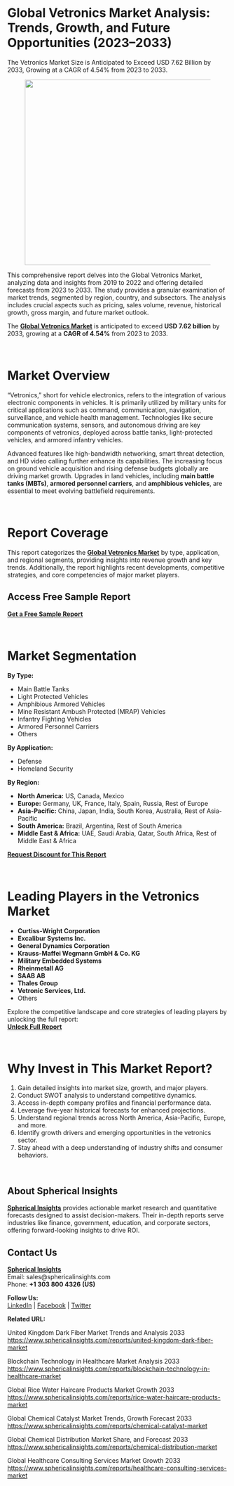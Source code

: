 <h1 id="d1e1" class="pw-post-title fo fp fq bf fr fs ft fu fv fw fx fy fz ga gb gc gd ge gf gg gh gi gj gk gl gm gn go gp gq bk" data-testid="storyTitle" data-selectable-paragraph="">Global Vetronics Market Analysis: Trends, Growth, and Future Opportunities (2023&ndash;2033)</h1>
<div class="fj fk fl fm fn">
<div class="ab cb">
<div class="ci bh ev ew ex ey">
<p id="8e31" class="pw-post-body-paragraph la lb fq lc b ld le lf lg lh li lj lk ll lm ln lo lp lq lr ls lt lu lv lw lx fj bk" data-selectable-paragraph="">The Vetronics Market Size is Anticipated to Exceed USD 7.62 Billion by 2033, Growing at a CAGR of 4.54% from 2023 to 2033.</p>
<figure class="mb mc md me mf mg ly lz paragraph-image">
<div class="mh mi ed mj bh mk" tabindex="0">
<div class="ly lz ma"><picture><source srcset="https://miro.medium.com/v2/resize:fit:640/format:webp/1*NbWCT2HbJC-MIMv6_7hZjQ.jpeg 640w, https://miro.medium.com/v2/resize:fit:720/format:webp/1*NbWCT2HbJC-MIMv6_7hZjQ.jpeg 720w, https://miro.medium.com/v2/resize:fit:750/format:webp/1*NbWCT2HbJC-MIMv6_7hZjQ.jpeg 750w, https://miro.medium.com/v2/resize:fit:786/format:webp/1*NbWCT2HbJC-MIMv6_7hZjQ.jpeg 786w, https://miro.medium.com/v2/resize:fit:828/format:webp/1*NbWCT2HbJC-MIMv6_7hZjQ.jpeg 828w, https://miro.medium.com/v2/resize:fit:1100/format:webp/1*NbWCT2HbJC-MIMv6_7hZjQ.jpeg 1100w, https://miro.medium.com/v2/resize:fit:1400/format:webp/1*NbWCT2HbJC-MIMv6_7hZjQ.jpeg 1400w" type="image/webp" sizes="(min-resolution: 4dppx) and (max-width: 700px) 50vw, (-webkit-min-device-pixel-ratio: 4) and (max-width: 700px) 50vw, (min-resolution: 3dppx) and (max-width: 700px) 67vw, (-webkit-min-device-pixel-ratio: 3) and (max-width: 700px) 65vw, (min-resolution: 2.5dppx) and (max-width: 700px) 80vw, (-webkit-min-device-pixel-ratio: 2.5) and (max-width: 700px) 80vw, (min-resolution: 2dppx) and (max-width: 700px) 100vw, (-webkit-min-device-pixel-ratio: 2) and (max-width: 700px) 100vw, 700px" /><source srcset="https://miro.medium.com/v2/resize:fit:640/1*NbWCT2HbJC-MIMv6_7hZjQ.jpeg 640w, https://miro.medium.com/v2/resize:fit:720/1*NbWCT2HbJC-MIMv6_7hZjQ.jpeg 720w, https://miro.medium.com/v2/resize:fit:750/1*NbWCT2HbJC-MIMv6_7hZjQ.jpeg 750w, https://miro.medium.com/v2/resize:fit:786/1*NbWCT2HbJC-MIMv6_7hZjQ.jpeg 786w, https://miro.medium.com/v2/resize:fit:828/1*NbWCT2HbJC-MIMv6_7hZjQ.jpeg 828w, https://miro.medium.com/v2/resize:fit:1100/1*NbWCT2HbJC-MIMv6_7hZjQ.jpeg 1100w, https://miro.medium.com/v2/resize:fit:1400/1*NbWCT2HbJC-MIMv6_7hZjQ.jpeg 1400w" sizes="(min-resolution: 4dppx) and (max-width: 700px) 50vw, (-webkit-min-device-pixel-ratio: 4) and (max-width: 700px) 50vw, (min-resolution: 3dppx) and (max-width: 700px) 67vw, (-webkit-min-device-pixel-ratio: 3) and (max-width: 700px) 65vw, (min-resolution: 2.5dppx) and (max-width: 700px) 80vw, (-webkit-min-device-pixel-ratio: 2.5) and (max-width: 700px) 80vw, (min-resolution: 2dppx) and (max-width: 700px) 100vw, (-webkit-min-device-pixel-ratio: 2) and (max-width: 700px) 100vw, 700px" data-testid="og" /><img class="bh ki ml c" src="https://miro.medium.com/v2/resize:fit:945/1*NbWCT2HbJC-MIMv6_7hZjQ.jpeg" alt="" width="700" height="422" /></picture></div>
</div>
</figure>
<p id="685d" class="pw-post-body-paragraph la lb fq lc b ld le lf lg lh li lj lk ll lm ln lo lp lq lr ls lt lu lv lw lx fj bk" data-selectable-paragraph="">This comprehensive report delves into the Global Vetronics Market, analyzing data and insights from 2019 to 2022 and offering detailed forecasts from 2023 to 2033. The study provides a granular examination of market trends, segmented by region, country, and subsectors. The analysis includes crucial aspects such as pricing, sales volume, revenue, historical growth, gross margin, and future market outlook.</p>
<p id="829e" class="pw-post-body-paragraph la lb fq lc b ld le lf lg lh li lj lk ll lm ln lo lp lq lr ls lt lu lv lw lx fj bk" data-selectable-paragraph="">The&nbsp;<a class="af mm" href="https://www.sphericalinsights.com/reports/vetronics-market" target="_blank" rel="noopener ugc nofollow"><strong class="lc fr">Global Vetronics Market</strong></a>&nbsp;is anticipated to exceed&nbsp;<strong class="lc fr">USD 7.62 billion</strong>&nbsp;by 2033, growing at a&nbsp;<strong class="lc fr">CAGR of 4.54%</strong>&nbsp;from 2023 to 2033.</p>
</div>
</div>
</div>
<div class="ab cb mn mo mp mq">&nbsp;</div>
<div class="fj fk fl fm fn">
<div class="ab cb">
<div class="ci bh ev ew ex ey">
<h1 id="c3d5" class="mv mw fq bf mx my mz na nb nc nd ne nf ng nh ni nj nk nl nm nn no np nq nr ns bk" data-selectable-paragraph="">Market Overview</h1>
<p id="8595" class="pw-post-body-paragraph la lb fq lc b ld nt lf lg lh nu lj lk ll nv ln lo lp nw lr ls lt nx lv lw lx fj bk" data-selectable-paragraph="">&ldquo;Vetronics,&rdquo; short for vehicle electronics, refers to the integration of various electronic components in vehicles. It is primarily utilized by military units for critical applications such as command, communication, navigation, surveillance, and vehicle health management. Technologies like secure communication systems, sensors, and autonomous driving are key components of vetronics, deployed across battle tanks, light-protected vehicles, and armored infantry vehicles.</p>
<p id="a859" class="pw-post-body-paragraph la lb fq lc b ld le lf lg lh li lj lk ll lm ln lo lp lq lr ls lt lu lv lw lx fj bk" data-selectable-paragraph="">Advanced features like high-bandwidth networking, smart threat detection, and HD video calling further enhance its capabilities. The increasing focus on ground vehicle acquisition and rising defense budgets globally are driving market growth. Upgrades in land vehicles, including&nbsp;<strong class="lc fr">main battle tanks (MBTs)</strong>,&nbsp;<strong class="lc fr">armored personnel carriers</strong>, and&nbsp;<strong class="lc fr">amphibious vehicles</strong>, are essential to meet evolving battlefield requirements.</p>
</div>
</div>
</div>
<div class="ab cb mn mo mp mq">&nbsp;</div>
<div class="fj fk fl fm fn">
<div class="ab cb">
<div class="ci bh ev ew ex ey">
<h1 id="05b6" class="mv mw fq bf mx my mz na nb nc nd ne nf ng nh ni nj nk nl nm nn no np nq nr ns bk" data-selectable-paragraph="">Report Coverage</h1>
<p id="2e8a" class="pw-post-body-paragraph la lb fq lc b ld nt lf lg lh nu lj lk ll nv ln lo lp nw lr ls lt nx lv lw lx fj bk" data-selectable-paragraph="">This report categorizes the&nbsp;<a class="af mm" href="https://www.sphericalinsights.com/reports/vetronics-market" target="_blank" rel="noopener ugc nofollow"><strong class="lc fr">Global Vetronics Market</strong></a>&nbsp;by type, application, and regional segments, providing insights into revenue growth and key trends. Additionally, the report highlights recent developments, competitive strategies, and core competencies of major market players.</p>
<h2 id="e2a1" class="ny mw fq bf mx nz oa ob nb oc od oe nf ll of og oh lp oi oj ok lt ol om on oo bk" data-selectable-paragraph="">Access Free Sample Report</h2>
<p id="a251" class="pw-post-body-paragraph la lb fq lc b ld nt lf lg lh nu lj lk ll nv ln lo lp nw lr ls lt nx lv lw lx fj bk" data-selectable-paragraph=""><a class="af mm" href="https://www.sphericalinsights.com/request-sample/5507" target="_blank" rel="noopener ugc nofollow"><strong class="lc fr">Get a Free Sample Report</strong></a></p>
</div>
</div>
</div>
<div class="ab cb mn mo mp mq">&nbsp;</div>
<div class="fj fk fl fm fn">
<div class="ab cb">
<div class="ci bh ev ew ex ey">
<h1 id="e753" class="mv mw fq bf mx my mz na nb nc nd ne nf ng nh ni nj nk nl nm nn no np nq nr ns bk" data-selectable-paragraph="">Market Segmentation</h1>
<p id="dec6" class="pw-post-body-paragraph la lb fq lc b ld nt lf lg lh nu lj lk ll nv ln lo lp nw lr ls lt nx lv lw lx fj bk" data-selectable-paragraph=""><strong class="lc fr">By Type:</strong></p>
<ul class="">
<li id="4f17" class="la lb fq lc b ld le lf lg lh li lj lk ll lm ln lo lp lq lr ls lt lu lv lw lx op oq or bk" data-selectable-paragraph="">Main Battle Tanks</li>
<li id="3127" class="la lb fq lc b ld os lf lg lh ot lj lk ll ou ln lo lp ov lr ls lt ow lv lw lx op oq or bk" data-selectable-paragraph="">Light Protected Vehicles</li>
<li id="8c8d" class="la lb fq lc b ld os lf lg lh ot lj lk ll ou ln lo lp ov lr ls lt ow lv lw lx op oq or bk" data-selectable-paragraph="">Amphibious Armored Vehicles</li>
<li id="4353" class="la lb fq lc b ld os lf lg lh ot lj lk ll ou ln lo lp ov lr ls lt ow lv lw lx op oq or bk" data-selectable-paragraph="">Mine Resistant Ambush Protected (MRAP) Vehicles</li>
<li id="b95d" class="la lb fq lc b ld os lf lg lh ot lj lk ll ou ln lo lp ov lr ls lt ow lv lw lx op oq or bk" data-selectable-paragraph="">Infantry Fighting Vehicles</li>
<li id="2896" class="la lb fq lc b ld os lf lg lh ot lj lk ll ou ln lo lp ov lr ls lt ow lv lw lx op oq or bk" data-selectable-paragraph="">Armored Personnel Carriers</li>
<li id="64ef" class="la lb fq lc b ld os lf lg lh ot lj lk ll ou ln lo lp ov lr ls lt ow lv lw lx op oq or bk" data-selectable-paragraph="">Others</li>
</ul>
<p id="346d" class="pw-post-body-paragraph la lb fq lc b ld le lf lg lh li lj lk ll lm ln lo lp lq lr ls lt lu lv lw lx fj bk" data-selectable-paragraph=""><strong class="lc fr">By Application:</strong></p>
<ul class="">
<li id="d0b1" class="la lb fq lc b ld le lf lg lh li lj lk ll lm ln lo lp lq lr ls lt lu lv lw lx op oq or bk" data-selectable-paragraph="">Defense</li>
<li id="a5d9" class="la lb fq lc b ld os lf lg lh ot lj lk ll ou ln lo lp ov lr ls lt ow lv lw lx op oq or bk" data-selectable-paragraph="">Homeland Security</li>
</ul>
<p id="272b" class="pw-post-body-paragraph la lb fq lc b ld le lf lg lh li lj lk ll lm ln lo lp lq lr ls lt lu lv lw lx fj bk" data-selectable-paragraph=""><strong class="lc fr">By Region:</strong></p>
<ul class="">
<li id="3cb1" class="la lb fq lc b ld le lf lg lh li lj lk ll lm ln lo lp lq lr ls lt lu lv lw lx op oq or bk" data-selectable-paragraph=""><strong class="lc fr">North America:</strong>&nbsp;US, Canada, Mexico</li>
<li id="ac0e" class="la lb fq lc b ld os lf lg lh ot lj lk ll ou ln lo lp ov lr ls lt ow lv lw lx op oq or bk" data-selectable-paragraph=""><strong class="lc fr">Europe:</strong>&nbsp;Germany, UK, France, Italy, Spain, Russia, Rest of Europe</li>
<li id="2afc" class="la lb fq lc b ld os lf lg lh ot lj lk ll ou ln lo lp ov lr ls lt ow lv lw lx op oq or bk" data-selectable-paragraph=""><strong class="lc fr">Asia-Pacific:</strong>&nbsp;China, Japan, India, South Korea, Australia, Rest of Asia-Pacific</li>
<li id="c0ba" class="la lb fq lc b ld os lf lg lh ot lj lk ll ou ln lo lp ov lr ls lt ow lv lw lx op oq or bk" data-selectable-paragraph=""><strong class="lc fr">South America:</strong>&nbsp;Brazil, Argentina, Rest of South America</li>
<li id="bd23" class="la lb fq lc b ld os lf lg lh ot lj lk ll ou ln lo lp ov lr ls lt ow lv lw lx op oq or bk" data-selectable-paragraph=""><strong class="lc fr">Middle East &amp; Africa:</strong>&nbsp;UAE, Saudi Arabia, Qatar, South Africa, Rest of Middle East &amp; Africa</li>
</ul>
<p id="d1dd" class="pw-post-body-paragraph la lb fq lc b ld le lf lg lh li lj lk ll lm ln lo lp lq lr ls lt lu lv lw lx fj bk" data-selectable-paragraph=""><a class="af mm" href="https://www.sphericalinsights.com/request-discount/5507" target="_blank" rel="noopener ugc nofollow"><strong class="lc fr">Request Discount for This Report</strong></a></p>
</div>
</div>
</div>
<div class="ab cb mn mo mp mq">&nbsp;</div>
<div class="fj fk fl fm fn">
<div class="ab cb">
<div class="ci bh ev ew ex ey">
<h1 id="ddcc" class="mv mw fq bf mx my mz na nb nc nd ne nf ng nh ni nj nk nl nm nn no np nq nr ns bk" data-selectable-paragraph="">Leading Players in the Vetronics Market</h1>
<ul class="">
<li id="25f8" class="la lb fq lc b ld nt lf lg lh nu lj lk ll nv ln lo lp nw lr ls lt nx lv lw lx op oq or bk" data-selectable-paragraph=""><strong class="lc fr">Curtiss-Wright Corporation</strong></li>
<li id="9612" class="la lb fq lc b ld os lf lg lh ot lj lk ll ou ln lo lp ov lr ls lt ow lv lw lx op oq or bk" data-selectable-paragraph=""><strong class="lc fr">Excalibur Systems Inc.</strong></li>
<li id="abf5" class="la lb fq lc b ld os lf lg lh ot lj lk ll ou ln lo lp ov lr ls lt ow lv lw lx op oq or bk" data-selectable-paragraph=""><strong class="lc fr">General Dynamics Corporation</strong></li>
<li id="0a2b" class="la lb fq lc b ld os lf lg lh ot lj lk ll ou ln lo lp ov lr ls lt ow lv lw lx op oq or bk" data-selectable-paragraph=""><strong class="lc fr">Krauss-Maffei Wegmann GmbH &amp; Co. KG</strong></li>
<li id="e9af" class="la lb fq lc b ld os lf lg lh ot lj lk ll ou ln lo lp ov lr ls lt ow lv lw lx op oq or bk" data-selectable-paragraph=""><strong class="lc fr">Military Embedded Systems</strong></li>
<li id="c7b3" class="la lb fq lc b ld os lf lg lh ot lj lk ll ou ln lo lp ov lr ls lt ow lv lw lx op oq or bk" data-selectable-paragraph=""><strong class="lc fr">Rheinmetall AG</strong></li>
<li id="d0bc" class="la lb fq lc b ld os lf lg lh ot lj lk ll ou ln lo lp ov lr ls lt ow lv lw lx op oq or bk" data-selectable-paragraph=""><strong class="lc fr">SAAB AB</strong></li>
<li id="196c" class="la lb fq lc b ld os lf lg lh ot lj lk ll ou ln lo lp ov lr ls lt ow lv lw lx op oq or bk" data-selectable-paragraph=""><strong class="lc fr">Thales Group</strong></li>
<li id="9c6a" class="la lb fq lc b ld os lf lg lh ot lj lk ll ou ln lo lp ov lr ls lt ow lv lw lx op oq or bk" data-selectable-paragraph=""><strong class="lc fr">Vetronic Services, Ltd.</strong></li>
<li id="2308" class="la lb fq lc b ld os lf lg lh ot lj lk ll ou ln lo lp ov lr ls lt ow lv lw lx op oq or bk" data-selectable-paragraph="">Others</li>
</ul>
<p id="01f6" class="pw-post-body-paragraph la lb fq lc b ld le lf lg lh li lj lk ll lm ln lo lp lq lr ls lt lu lv lw lx fj bk" data-selectable-paragraph="">Explore the competitive landscape and core strategies of leading players by unlocking the full report:<br /><a class="af mm" href="https://www.sphericalinsights.com/reports/vetronics-market" target="_blank" rel="noopener ugc nofollow"><strong class="lc fr">Unlock Full Report</strong></a></p>
</div>
</div>
</div>
<div class="ab cb mn mo mp mq">&nbsp;</div>
<div class="fj fk fl fm fn">
<div class="ab cb">
<div class="ci bh ev ew ex ey">
<h1 id="e4d3" class="mv mw fq bf mx my mz na nb nc nd ne nf ng nh ni nj nk nl nm nn no np nq nr ns bk" data-selectable-paragraph="">Why Invest in This Market Report?</h1>
<ol class="">
<li id="6830" class="la lb fq lc b ld nt lf lg lh nu lj lk ll nv ln lo lp nw lr ls lt nx lv lw lx ox oq or bk" data-selectable-paragraph="">Gain detailed insights into market size, growth, and major players.</li>
<li id="1984" class="la lb fq lc b ld os lf lg lh ot lj lk ll ou ln lo lp ov lr ls lt ow lv lw lx ox oq or bk" data-selectable-paragraph="">Conduct SWOT analysis to understand competitive dynamics.</li>
<li id="d7d6" class="la lb fq lc b ld os lf lg lh ot lj lk ll ou ln lo lp ov lr ls lt ow lv lw lx ox oq or bk" data-selectable-paragraph="">Access in-depth company profiles and financial performance data.</li>
<li id="c9eb" class="la lb fq lc b ld os lf lg lh ot lj lk ll ou ln lo lp ov lr ls lt ow lv lw lx ox oq or bk" data-selectable-paragraph="">Leverage five-year historical forecasts for enhanced projections.</li>
<li id="e50e" class="la lb fq lc b ld os lf lg lh ot lj lk ll ou ln lo lp ov lr ls lt ow lv lw lx ox oq or bk" data-selectable-paragraph="">Understand regional trends across North America, Asia-Pacific, Europe, and more.</li>
<li id="abef" class="la lb fq lc b ld os lf lg lh ot lj lk ll ou ln lo lp ov lr ls lt ow lv lw lx ox oq or bk" data-selectable-paragraph="">Identify growth drivers and emerging opportunities in the vetronics sector.</li>
<li id="a73c" class="la lb fq lc b ld os lf lg lh ot lj lk ll ou ln lo lp ov lr ls lt ow lv lw lx ox oq or bk" data-selectable-paragraph="">Stay ahead with a deep understanding of industry shifts and consumer behaviors.</li>
</ol>
</div>
</div>
</div>
<div class="ab cb mn mo mp mq">&nbsp;</div>
<div class="fj fk fl fm fn">
<div class="ab cb">
<div class="ci bh ev ew ex ey">
<h2 id="63f4" class="ny mw fq bf mx nz oa ob nb oc od oe nf ll of og oh lp oi oj ok lt ol om on oo bk" data-selectable-paragraph="">About Spherical Insights</h2>
<p id="0ef4" class="pw-post-body-paragraph la lb fq lc b ld nt lf lg lh nu lj lk ll nv ln lo lp nw lr ls lt nx lv lw lx fj bk" data-selectable-paragraph=""><a class="af mm" href="https://www.sphericalinsights.com/" target="_blank" rel="noopener ugc nofollow"><strong class="lc fr">Spherical Insights</strong></a>&nbsp;provides actionable market research and quantitative forecasts designed to assist decision-makers. Their in-depth reports serve industries like finance, government, education, and corporate sectors, offering forward-looking insights to drive ROI.</p>
<h2 id="785d" class="ny mw fq bf mx nz oa ob nb oc od oe nf ll of og oh lp oi oj ok lt ol om on oo bk" data-selectable-paragraph="">Contact Us</h2>
<p id="6352" class="pw-post-body-paragraph la lb fq lc b ld nt lf lg lh nu lj lk ll nv ln lo lp nw lr ls lt nx lv lw lx fj bk" data-selectable-paragraph=""><a class="af mm" href="https://www.sphericalinsights.com/" target="_blank" rel="noopener ugc nofollow"><strong class="lc fr">Spherical Insights</strong></a><br />Email: sales@sphericalinsights.com<br />Phone:&nbsp;<strong class="lc fr">+1 303 800 4326 (US)</strong></p>
<p id="a871" class="pw-post-body-paragraph la lb fq lc b ld le lf lg lh li lj lk ll lm ln lo lp lq lr ls lt lu lv lw lx fj bk" data-selectable-paragraph=""><strong class="lc fr">Follow Us:</strong><br /><a class="af mm" href="https://www.linkedin.com/company/spherical-insight/" target="_blank" rel="noopener ugc nofollow">LinkedIn</a>&nbsp;|&nbsp;<a class="af mm" href="https://www.facebook.com/sphericalinsights22" target="_blank" rel="noopener ugc nofollow">Facebook</a>&nbsp;|&nbsp;<a class="af mm" href="https://twitter.com/SInsights_US" target="_blank" rel="noopener ugc nofollow">Twitter</a></p>
<p id="1ab1" class="pw-post-body-paragraph la lb fq lc b ld le lf lg lh li lj lk ll lm ln lo lp lq lr ls lt lu lv lw lx fj bk" data-selectable-paragraph=""><strong class="lc fr">Related URL:</strong></p>
<p id="caa4" class="pw-post-body-paragraph la lb fq lc b ld le lf lg lh li lj lk ll lm ln lo lp lq lr ls lt lu lv lw lx fj bk" data-selectable-paragraph="">United Kingdom Dark Fiber Market Trends and Analysis 2033<br /><a class="af mm" href="https://www.sphericalinsights.com/reports/united-kingdom-dark-fiber-market" target="_blank" rel="noopener ugc nofollow">https://www.sphericalinsights.com/reports/united-kingdom-dark-fiber-market</a></p>
<p id="5391" class="pw-post-body-paragraph la lb fq lc b ld le lf lg lh li lj lk ll lm ln lo lp lq lr ls lt lu lv lw lx fj bk" data-selectable-paragraph="">Blockchain Technology in Healthcare Market Analysis 2033<br /><a class="af mm" href="https://www.sphericalinsights.com/reports/blockchain-technology-in-healthcare-market" target="_blank" rel="noopener ugc nofollow">https://www.sphericalinsights.com/reports/blockchain-technology-in-healthcare-market</a></p>
<p id="3482" class="pw-post-body-paragraph la lb fq lc b ld le lf lg lh li lj lk ll lm ln lo lp lq lr ls lt lu lv lw lx fj bk" data-selectable-paragraph="">Global Rice Water Haircare Products Market Growth 2033<br /><a class="af mm" href="https://www.sphericalinsights.com/reports/rice-water-haircare-products-market" target="_blank" rel="noopener ugc nofollow">https://www.sphericalinsights.com/reports/rice-water-haircare-products-market</a></p>
<p id="cae0" class="pw-post-body-paragraph la lb fq lc b ld le lf lg lh li lj lk ll lm ln lo lp lq lr ls lt lu lv lw lx fj bk" data-selectable-paragraph="">Global Chemical Catalyst Market Trends, Growth Forecast 2033<br /><a class="af mm" href="https://www.sphericalinsights.com/reports/chemical-catalyst-market" target="_blank" rel="noopener ugc nofollow">https://www.sphericalinsights.com/reports/chemical-catalyst-market</a></p>
<p id="a0d7" class="pw-post-body-paragraph la lb fq lc b ld le lf lg lh li lj lk ll lm ln lo lp lq lr ls lt lu lv lw lx fj bk" data-selectable-paragraph="">Global Chemical Distribution Market Share, and Forecast 2033<br /><a class="af mm" href="https://www.sphericalinsights.com/reports/chemical-distribution-market" target="_blank" rel="noopener ugc nofollow">https://www.sphericalinsights.com/reports/chemical-distribution-market</a></p>
<p id="285c" class="pw-post-body-paragraph la lb fq lc b ld le lf lg lh li lj lk ll lm ln lo lp lq lr ls lt lu lv lw lx fj bk" data-selectable-paragraph="">Global Healthcare Consulting Services Market Growth 2033<br /><a class="af mm" href="https://www.sphericalinsights.com/reports/healthcare-consulting-services-market" target="_blank" rel="noopener ugc nofollow">https://www.sphericalinsights.com/reports/healthcare-consulting-services-market</a></p>
</div>
</div>
</div>
